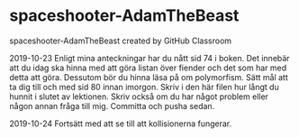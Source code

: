 # spaceshooter-AdamTheBeast
spaceshooter-AdamTheBeast created by GitHub Classroom

2019-10-23
Enligt mina anteckningar har du nått sid 74 i boken.
Det innebär att du idag ska hinna med att göra listan över fiender och det som har med detta att göra. Dessutom bör du hinna läsa på om polymorfism. Sätt mål att ta dig till och med sid 80 innan imorgon.
Skriv i den här filen hur långt du hunnit i slutet av lektionen. Skriv också om du har något problem eller någon annan fråga till mig. Committa och pusha sedan.

2019-10-24
Fortsätt med att se till att kollisionerna fungerar.
